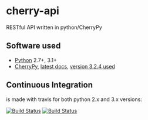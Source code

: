 cherry-api
==========

RESTful API written in python/CherryPy

Software used
-------------

 * [Python](http://python.org/) 2.7+, 3.1+
 * [CherryPy](http://www.cherrypy.org/), [latest docs](http://cherrypy.readthedocs.org/), [version 3.2.4 used](https://pypi.python.org/pypi/CherryPy/3.2.4)

Continuous Integration
----------------------

is made with travis for both python 2.x and 3.x versions:

[![Build Status](https://travis-ci.org/ducin/cherry-api.png?branch=master)](https://travis-ci.org/ducin/cherry-api)
[![Build Status](https://travis-ci.org/ducin/cherry-api.png?branch=python3)](https://travis-ci.org/ducin/cherry-api)
